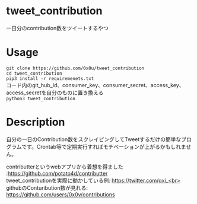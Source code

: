 # tweet_contribution
一日分のcontribution数をツイートするやつ

# Usage
`git clone https://github.com/0x0u/tweet_contribution`<br>
`cd tweet_contribution`<br>
`pip3 install -r requiremenets.txt`<br>
コード内のgit_hub_id、consumer_key、consumer_secret、access_key、access_secretを自分のものに置き換える<br>
`python3 tweet_contribution`

# Description
自分の一日のContribution数をスクレイピングしてTweetするだけの簡単なプログラムです。Crontab等で定期実行すればモチベーションが上がるかもしれません。

contributterというwebアプリから着想を得ました :https://github.com/potato4d/contributter<br>
tweet_contributionを実際に動かしている例: https://twitter.com/qxi_<br>
githubのConturibution数が見れる: https://github.com/users/0x0v/contributions



